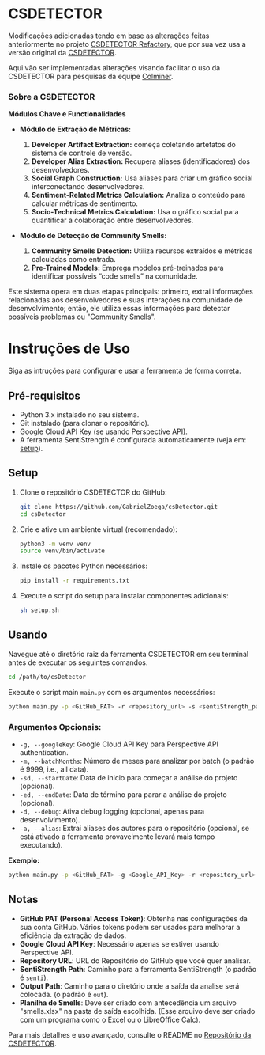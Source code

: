# CSDETECTOR

Modificações adicionadas tendo em base as alterações feitas anteriormente no projeto [CSDETECTOR Refactory](https://github.com/ViniciusTei/csDetector), que por sua vez usa a versão original da [CSDETECTOR](https://github.com/Nuri22/csDetector).

Aqui vão ser implementadas alterações visando facilitar o uso da CSDETECTOR para pesquisas da equipe [Colminer](http://nupessc.caf.ufv.br/#/home). 

### Sobre a CSDETECTOR

**Módulos Chave e Functionalidades**

- **Módulo de Extração de Métricas:**
  1. **Developer Artifact Extraction:** começa coletando artefatos do sistema de controle de versão.
  2. **Developer Alias Extraction:** Recupera aliases (identificadores) dos desenvolvedores.
  3. **Social Graph Construction:** Usa aliases para criar um gráfico social interconectando desenvolvedores.
  4. **Sentiment-Related Metrics Calculation:** Analiza o conteúdo para calcular métricas de sentimento.
  5. **Socio-Technical Metrics Calculation:** Usa o gráfico social para quantificar a colaboração entre desenvolvedores.

- **Módulo de Detecção de Community Smells:**
  1. **Community Smells Detection:** Utiliza recursos extraídos e métricas calculadas como entrada.
  2. **Pre-Trained Models:** Emprega modelos pré-treinados para identificar possíveis “code smells” na comunidade.
  
Este sistema opera em duas etapas principais: primeiro, extrai informações relacionadas aos desenvolvedores e suas interações na comunidade de desenvolvimento; então, ele utiliza essas informações para detectar possíveis problemas ou "Community Smells".

# Instruções de Uso

Siga as intruções para configurar e usar a ferramenta de forma correta.

## Pré-requisitos

- Python 3.x instalado no seu sistema.
- Git instalado (para clonar o repositório).
- Google Cloud API Key (se usando Perspective API).
- A ferramenta SentiStrength é configurada automaticamente (veja em: [setup](setup.sh)).

## Setup

1. Clone o repositório CSDETECTOR do GitHub:
   
   ```bash
   git clone https://github.com/GabrielZoega/csDetector.git
   cd csDetector
   ```

2. Crie e ative um ambiente virtual (recomendado):
   
   ```bash
   python3 -m venv venv
   source venv/bin/activate
   ```

3. Instale os pacotes Python necessários:
   
   ```bash
   pip install -r requirements.txt
   ```

4. Execute o script do setup para instalar componentes adicionais:
   
   ```bash
   sh setup.sh
   ```

## Usando

Navegue até o diretório raiz da ferramenta CSDETECTOR em seu terminal antes de executar os seguintes comandos.

```bash
cd /path/to/csDetector
```

Execute o script main `main.py` com os argumentos necessários:

```bash
python main.py -p <GitHub_PAT> -r <repository_url> -s <sentiStrength_path> -o <output_path>
```

### Argumentos Opcionais:

- `-g, --googleKey`: Google Cloud API Key para Perspective API authentication.
- `-m, --batchMonths`: Número de meses para analizar por batch (o padrão é 9999, i.e., all data).
- `-sd, --startDate`: Data de inicio para começar a análise do projeto (opcional).
- `-ed, --endDate`: Data de término para parar a análise do projeto (opcional).
- `-d, --debug`: Ativa debug logging (opcional, apenas para desenvolvimento).
- `-a, --alias`: Extrai aliases dos autores para o repositório (opcional, se está ativado a ferramenta provavelmente levará mais tempo executando).

**Exemplo:**

```bash
python main.py -p <GitHub_PAT> -g <Google_API_Key> -r <repository_url> -m 6 -s <sentiStrength_path> -o <output_path> -sd 2020-01-01 -d true -a true
```

## Notas

- **GitHub PAT (Personal Access Token)**: Obtenha nas configurações da sua conta GitHub. Vários tokens podem ser usados ​​para melhorar a eficiência da extração de dados.
- **Google Cloud API Key**: Necessário apenas se estiver usando Perspective API.
- **Repository URL**: URL do Repositório do GitHub que você quer analisar.
- **SentiStrength Path**: Caminho para a ferramenta SentiStrength (o padrão é `senti`).
- **Output Path**: Caminho para o diretório onde a saída da analise será colocada. (o padrão é `out`).
- **Planilha de Smells**: Deve ser criado com antecedência um arquivo "smells.xlsx" na pasta de saída escolhida. (Esse arquivo deve ser criado com um programa como o Excel ou o LibreOffice Calc).

Para mais detalhes e uso avançado, consulte o README no [Repositório da CSDETECTOR](https://github.com/Nuri22/csDetector).

